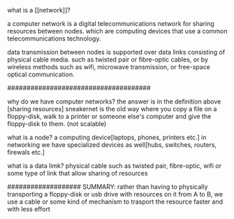 what is a [[network]]?

a computer network is a digital telecommunications network for sharing resources between nodes.
which are computing devices that use a common telecommunications technology.

data transmission between nodes is supported over data links consisting of physical cable media.
such as twisted pair or fibre-optic cables, or by wireless methods such as wifi, microwave transmission,
or free-space optical communication.

#####################################

why do we have computer networks?
the answer is in the definition above [sharing resources]
sneakernet is the old way where you copy a file on a floppy-disk, walk to a printer or someone else's 
computer and give the floppy-disk to them. (not scalable)

what is a node?
a computing device[laptops, phones, printers etc.]
in networking we have specialized devices as well[hubs, switches, routers, firewals etc.]

what is a data limk?
physical cable such as twisted pair, fibre-optic, wifi or some type of link that allow sharing of 
resources

###################
SUMMARY:
rather than having to physically transporting a floppy-disk or usb drive with resources on it from A to B,
we use a cable or some kind of mechanism to trasport the resource faster and with less effort
